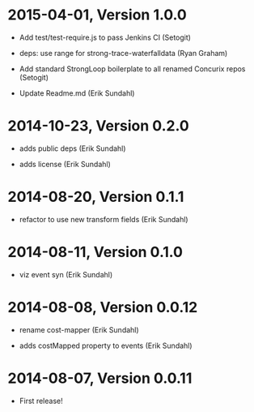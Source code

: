 2015-04-01, Version 1.0.0
=========================

 * Add test/test-require.js to pass Jenkins CI (Setogit)

 * deps: use range for strong-trace-waterfalldata (Ryan Graham)

 * Add standard StrongLoop boilerplate to all renamed Concurix repos (Setogit)

 * Update Readme.md (Erik Sundahl)


2014-10-23, Version 0.2.0
=========================

 * adds public deps (Erik Sundahl)

 * adds license (Erik Sundahl)


2014-08-20, Version 0.1.1
=========================

 * refactor to use new transform fields (Erik Sundahl)


2014-08-11, Version 0.1.0
=========================

 * viz event syn (Erik Sundahl)


2014-08-08, Version 0.0.12
==========================

 * rename cost-mapper (Erik Sundahl)

 * adds costMapped property to events (Erik Sundahl)


2014-08-07, Version 0.0.11
==========================

 * First release!
